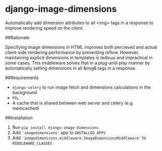 django-image-dimensions
=======================

Automatically add dimension attributes to all &lt;img&gt; tags in a response to improve rendering speed on the client.

##Rationale

Specifying image dimensions in HTML improves both percieved and actual client-side rendering performance by preventing reflow. However, maintaining explicit dimensions in templates is tedious and impractical in some cases. This middleware solves that in a plug-and-play manner by automatically setting dimensions in all &amp;img&amp; tags in a response.

##Requirements

* `django-celery` to run image fetch and dimensions calculations in the background
* `PIL`
* A cache that is shared between web server and celery (e.g. memcached)

##Installation
1. Run `pip install django-image-dimensions`
2. Add `'imagedimensions'` app to `INSTALLED_APPS` 
3. Add `'imagedimensions.middleware.ImageDimensionsMiddleware'` to `MIDDLEWARE_CLASSES`




 